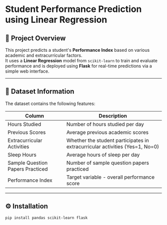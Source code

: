 # Student Performance Prediction using Linear Regression

## 📌 Project Overview
This project predicts a student's **Performance Index** based on various academic and extracurricular factors.  
It uses a **Linear Regression** model from `scikit-learn` to train and evaluate performance and is deployed using **Flask** for real-time predictions via a simple web interface.

---

## 📂 Dataset Information
The dataset contains the following features:

| Column                  | Description |
|-------------------------|-------------|
| Hours Studied           | Number of hours studied per day |
| Previous Scores         | Average previous academic scores |
| Extracurricular Activities | Whether the student participates in extracurricular activities (Yes=1, No=0) |
| Sleep Hours             | Average hours of sleep per day |
| Sample Question Papers Practiced | Number of sample question papers practiced |
| Performance Index       | Target variable - overall performance score |

---

## ⚙️ Installation

```bash
pip install pandas scikit-learn flask
